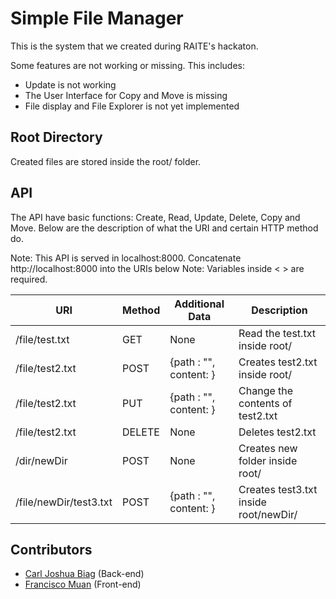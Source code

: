 # Simple File Manager
This is the system that we created during RAITE's hackaton.

Some features are not working or missing. This includes:
* Update is not working
* The User Interface for Copy and Move is missing
* File display and File Explorer is not yet implemented

## Root Directory

Created files are stored inside the root/ folder.

## API

The API have basic functions: Create, Read, Update, Delete, Copy and Move. Below are the description of what the URI and certain HTTP method do.

Note: This API is served in localhost:8000. Concatenate http://localhost:8000 into the URIs below
Note: Variables inside < > are required.

|     URI       |   Method   | Additional Data |   Description   |
| ------------- | ---------- | --------------- | ----------------|
| /file/test.txt | GET | None | Read the test.txt inside root/ |
| /file/test2.txt | POST | {path : "", content: <file contents>} | Creates test2.txt inside root/ |
| /file/test2.txt | PUT | {path : "", content: <file contents>} | Change the contents of test2.txt |
| /file/test2.txt | DELETE | None | Deletes test2.txt |
| /dir/newDir | POST | None | Creates new folder inside root/ |
| /file/newDir/test3.txt | POST | {path : "", content: <file contents>} | Creates test3.txt inside root/newDir/ |

## Contributors

* [Carl Joshua Biag](https://github.com/carljoshua) (Back-end)
* [Francisco Muan](https://github.com/franckiko32)  (Front-end)
